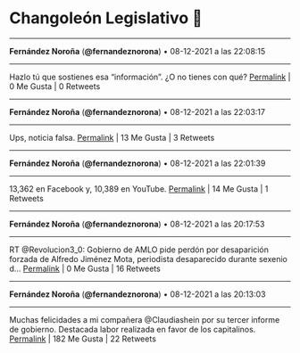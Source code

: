 # Changoleón Legislativo 🙈
*****
**Fernández Noroña** (**@fernandeznorona**) • 08-12-2021 a las 22:08:15
*****
Hazlo tú que sostienes esa “información”. ¿O no tienes con qué?
[Permalink](https://twitter.com/fernandeznorona/status/1468824797119455233) | 0 Me Gusta | 0 Retweets
*****
**Fernández Noroña** (**@fernandeznorona**) • 08-12-2021 a las 22:03:17
*****
Ups, noticia falsa.
[Permalink](https://twitter.com/fernandeznorona/status/1468823546906374146) | 13 Me Gusta | 3 Retweets
*****
**Fernández Noroña** (**@fernandeznorona**) • 08-12-2021 a las 22:01:39
*****
13,362 en Facebook y, 10,389 en YouTube.
[Permalink](https://twitter.com/fernandeznorona/status/1468823134342205442) | 14 Me Gusta | 1 Retweets
*****
**Fernández Noroña** (**@fernandeznorona**) • 08-12-2021 a las 20:17:53
*****
RT @Revolucion3_0: Gobierno de AMLO pide perdón por desaparición forzada de Alfredo Jiménez Mota, periodista desaparecido durante sexenio d…
[Permalink](https://twitter.com/fernandeznorona/status/1468797022996156423) | 0 Me Gusta | 16 Retweets
*****
**Fernández Noroña** (**@fernandeznorona**) • 08-12-2021 a las 20:13:03
*****
Muchas felicidades a mi compañera @Claudiashein por su tercer informe de gobierno. Destacada labor realizada en favor de los capitalinos.
[Permalink](https://twitter.com/fernandeznorona/status/1468795804689350660) | 182 Me Gusta | 22 Retweets